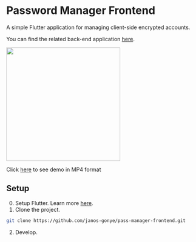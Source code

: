 # Password Manager Frontend

A simple Flutter application for managing client-side encrypted accounts.

You can find the related back-end application [here](https://github.com/janos-gonye/pass-manager).

<img src="https://github.com/janos-gonye/pass-manager-frontend/blob/master/demo/passman-demo.gif" width="300" />

Click [here](https://user-images.githubusercontent.com/44146069/111208191-c16d8400-85ca-11eb-86bc-28f9632b2a4c.mp4) to see demo in MP4 format

## Setup

0. Setup Flutter. Learn more [here](https://flutter.dev/docs/get-started/install).
1. Clone the project.
```sh
git clone https://github.com/janos-gonye/pass-manager-frontend.git
```
2. Develop.
